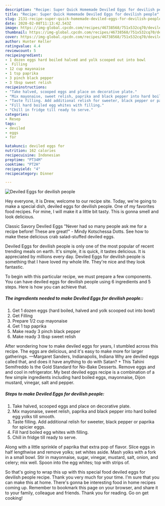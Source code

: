 ```yaml
---
description: "Recipe: Super Quick Homemade Deviled Eggs for devilish people"
title: "Recipe: Super Quick Homemade Deviled Eggs for devilish people"
slug: 2131-recipe-super-quick-homemade-deviled-eggs-for-devilish-people
date: 2020-02-08T11:13:42.543Z
image: https://img-global.cpcdn.com/recipes/46738568/751x532cq70/deviled-eggs-for-devilish-people-recipe-main-photo.jpg
thumbnail: https://img-global.cpcdn.com/recipes/46738568/751x532cq70/deviled-eggs-for-devilish-people-recipe-main-photo.jpg
cover: https://img-global.cpcdn.com/recipes/46738568/751x532cq70/deviled-eggs-for-devilish-people-recipe-main-photo.jpg
author: Hunter Keller
ratingvalue: 4.4
reviewcount: 5
recipeingredient:
- 1 dozen eggs hard boiled halved and yolk scooped out into bowl
-  Filling
- 12 cup mayonaise
- 1 tsp paprika
- 3 pinch black pepper
- 3 tbsp sweet relish
recipeinstructions:
- "Take halved, scooped eggs and place on decorative plate."
- "Mix mayonaise, sweet relish, paprika and black pepper into hard boiled egg yolks till smooth."
- "Taste filling. Add additional relish for sweeter, black pepper or paprika for spicier eggs."
- "Fill hard boiled egg whites with filling."
- "Chill in fridge till ready to serve."
categories:
- Resep
tags:
- deviled
- eggs
- for

katakunci: deviled eggs for
nutrition: 162 calories
recipecuisine: Indonesian
preptime: "PT34M"
cooktime: "PT2H"
recipeyield: "4"
recipecategory: Dinner

---
```



![Deviled Eggs for devilish people](https://img-global.cpcdn.com/recipes/46738568/751x532cq70/deviled-eggs-for-devilish-people-recipe-main-photo.jpg)

Hey everyone, it is Drew, welcome to our recipe site. Today, we're going to make a special dish, deviled eggs for devilish people. One of my favorites food recipes. For mine, I will make it a little bit tasty. This is gonna smell and look delicious.

Classic Savory Deviled Eggs &#34;Never had so many people ask me for a recipe before! These are great!&#34; - Mindy Kotschessa Dotts. See how to make these delicious crab salad-stuffed deviled eggs.

Deviled Eggs for devilish people is only one of the most popular of recent trending meals on earth. It's simple, it is quick, it tastes delicious. It is appreciated by millions every day. Deviled Eggs for devilish people is something that I have loved my whole life. They're nice and they look fantastic.


To begin with this particular recipe, we must prepare a few components. You can have deviled eggs for devilish people using 6 ingredients and 5 steps. Here is how you can achieve that.

##### The ingredients needed to make Deviled Eggs for devilish people::

1. Get 1 dozen eggs (hard boiled, halved and yolk scooped out into bowl)
1. Get  Filling
1. Prepare 1/2 cup mayonaise
1. Get 1 tsp paprika
1. Make ready 3 pinch black pepper
1. Make ready 3 tbsp sweet relish


After wondering how to make deviled eggs for years, I stumbled across this recipe. The eggs are delicious, and it&#39;s easy to make more for larger gatherings. —Margaret Sanders, Indianapolis, Indiana Why are deviled eggs called that, and does it have anything to do with Satan? + This Tahini Semifreddo Is the Gold Standard for No-Bake Desserts. Remove eggs and and cool in refrigerator. My best deviled eggs recipe is a combination of a few simple ingredients including hard boiled eggs, mayonnaise, Dijon mustard, vinegar, salt and pepper. 

##### Steps to make Deviled Eggs for devilish people:

1. Take halved, scooped eggs and place on decorative plate.
1. Mix mayonaise, sweet relish, paprika and black pepper into hard boiled egg yolks till smooth.
1. Taste filling. Add additional relish for sweeter, black pepper or paprika for spicier eggs.
1. Fill hard boiled egg whites with filling.
1. Chill in fridge till ready to serve.


Along with a little sprinkle of paprika that extra pop of flavor. Slice eggs in half lengthwise and remove yolks; set whites aside. Mash yolks with a fork in a small bowl. Stir in mayonnaise, sugar, vinegar, mustard, salt, onion, and celery; mix well. Spoon into the egg whites; top with strips of. 

So that's going to wrap this up with this special food deviled eggs for devilish people recipe. Thank you very much for your time. I'm sure that you can make this at home. There's gonna be interesting food in home recipes coming up. Remember to bookmark this page on your browser, and share it to your family, colleague and friends. Thank you for reading. Go on get cooking!
